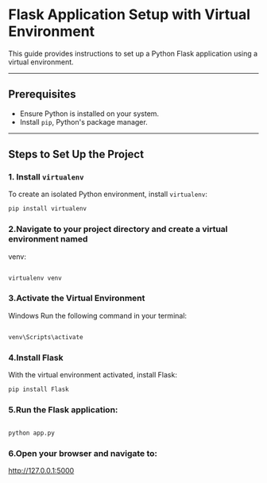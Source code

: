 # Flask Application Setup with Virtual Environment

This guide provides instructions to set up a Python Flask application using a virtual environment.

---

## Prerequisites

- Ensure Python is installed on your system.
- Install `pip`, Python's package manager.

---

## Steps to Set Up the Project

### 1. Install `virtualenv`

To create an isolated Python environment, install `virtualenv`:

```bash
pip install virtualenv
 ```

### 2.Navigate to your project directory and create a virtual environment named 
venv:

```bash

virtualenv venv
```
### 3.Activate the Virtual Environment
Windows
Run the following command in your terminal:

```bash

venv\Scripts\activate
```
### 4.Install Flask
With the virtual environment activated, install Flask:

```bash
pip install Flask
```
### 5.Run the Flask application:

```bash

python app.py
```
### 6.Open your browser and navigate to:

http://127.0.0.1:5000